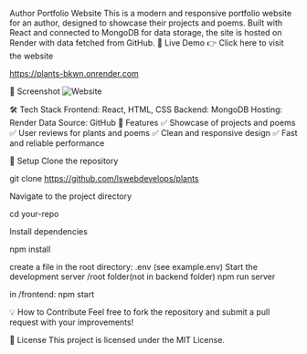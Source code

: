Author Portfolio Website
This is a modern and responsive portfolio website for an author, designed to showcase their projects and poems. Built with React and connected to MongoDB for data storage, the site is hosted on Render with data fetched from GitHub.
🚀 Live Demo
👉 Click here to visit the website

https://plants-bkwn.onrender.com


📸 Screenshot
![Website](https://github.com/lswebdevelops/plants/blob/master/uploads/screenshot_hw.png)

🛠️ Tech Stack
Frontend: React, HTML, CSS
Backend: MongoDB
Hosting: Render
Data Source: GitHub
🎯 Features
✅ Showcase of projects and poems
✅ User reviews for plants and poems
✅ Clean and responsive design
✅ Fast and reliable performance


📂 Setup
Clone the repository


git clone https://github.com/lswebdevelops/plants

Navigate to the project directory

cd your-repo

Install dependencies


npm install

create a file in the root directory: .env (see example.env)
Start the development server
/root folder(not in backend folder) 
npm run server

in /frontend:
npm start


💡 How to Contribute
Feel free to fork the repository and submit a pull request with your improvements!


📄 License
This project is licensed under the MIT License.

